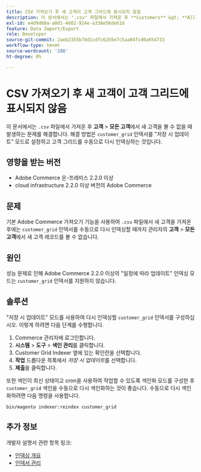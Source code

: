 ```yaml
---
title: CSV 가져오기 후 새 고객이 고객 그리드에 표시되지 않음
description: 이 문서에서는 ".csv" 파일에서 가져온 후 **Customers** &gt; **All customers** 아래에 새 고객이 표시되지 않을 때 발생하는 문제를 해결합니다. 해결 방법은 'customer_grid' 인덱서를 "저장 시 업데이트" 모드로 설정하고 고객 그리드를 수동으로 다시 인덱싱하는 것입니다.
exl-id: e4d9d60a-a0d1-4602-924e-a338e56de61d
feature: Data Import/Export
role: Developer
source-git-commit: 2aeb2355b74d1cdfc62b5e7c5aa04fcd0a654733
workflow-type: tm+mt
source-wordcount: '288'
ht-degree: 0%

---
```


# CSV 가져오기 후 새 고객이 고객 그리드에 표시되지 않음

이 문서에서는 `.csv` 파일에서 가져온 후 **고객** > **모든 고객**&#x200B;에서 새 고객을 볼 수 없을 때 발생하는 문제를 해결합니다. 해결 방법은 `customer_grid` 인덱서를 &quot;저장 시 업데이트&quot; 모드로 설정하고 고객 그리드를 수동으로 다시 인덱싱하는 것입니다.

## 영향을 받는 버전

* Adobe Commerce 온-프레미스 2.2.0 이상
* cloud infrastructure 2.2.0 이상 버전의 Adobe Commerce

## 문제

기본 Adobe Commerce 가져오기 기능을 사용하여 `.csv` 파일에서 새 고객을 가져온 후에는 `customer_grid` 인덱서를 수동으로 다시 인덱싱할 때까지 관리자의 **고객** > **모든 고객**&#x200B;에서 새 고객 레코드를 볼 수 없습니다.

## 원인

성능 문제로 인해 Adobe Commerce 2.2.0 이상의 &quot;일정에 따라 업데이트&quot; 인덱싱 모드는 `customer_grid` 인덱서를 지원하지 않습니다.

## 솔루션

&quot;저장 시 업데이트&quot; 모드를 사용하여 다시 인덱싱할 `customer_grid` 인덱서를 구성하십시오. 이렇게 하려면 다음 단계를 수행합니다.

1. Commerce 관리자에 로그인합니다.
1. **시스템** > **도구** > **색인 관리**&#x200B;를 클릭합니다.
1. Customer Grid Indexer 옆에 있는 확인란을 선택합니다.
1. **작업** 드롭다운 목록에서 *저장 시 업데이트*&#x200B;를 선택합니다.
1. **제출**&#x200B;을 클릭합니다.

또한 색인이 최신 상태이고 cron을 사용하여 작업할 수 있도록 색인화 모드를 구성한 후 `customer_grid` 색인을 수동으로 다시 색인화하는 것이 좋습니다. 수동으로 다시 색인화하려면 다음 명령을 사용합니다.

`bin/magento indexer:reindex customer_grid`

## 추가 정보

개발자 설명서 관련 항목 링크:

* [인덱싱 개요](https://developer.adobe.com/commerce/php/development/components/indexing/)
* [인덱서 관리](https://experienceleague.adobe.com/en/docs/commerce-operations/configuration-guide/cli/manage-indexers)

